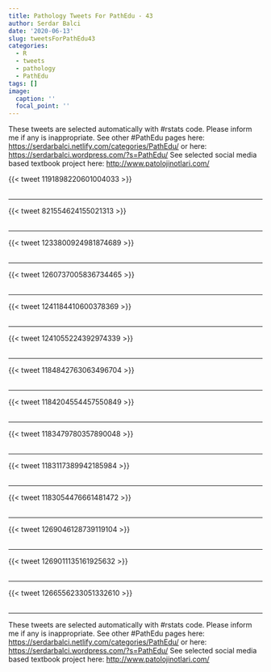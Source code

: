 ```yaml
---
title: Pathology Tweets For PathEdu - 43
author: Serdar Balci
date: '2020-06-13'
slug: tweetsForPathEdu43
categories:
  - R
  - tweets
  - pathology
  - PathEdu
tags: []
image:
  caption: ''
  focal_point: ''
---
```



These tweets are selected automatically with #rstats code. Please inform me if any is inappropriate.
See other #PathEdu pages here: https://serdarbalci.netlify.com/categories/PathEdu/  or here: https://serdarbalci.wordpress.com/?s=PathEdu/ 
See selected social media based textbook project here: http://www.patolojinotlari.com/

{{< tweet 1191898220601004033 >}}
<br>
<br>
<hr>
{{< tweet 821554624155021313 >}}
<br>
<br>
<hr>
{{< tweet 1233800924981874689 >}}
<br>
<br>
<hr>
{{< tweet 1260737005836734465 >}}
<br>
<br>
<hr>
{{< tweet 1241184410600378369 >}}
<br>
<br>
<hr>
{{< tweet 1241055224392974339 >}}
<br>
<br>
<hr>
{{< tweet 1184842763063496704 >}}
<br>
<br>
<hr>
{{< tweet 1184204554457550849 >}}
<br>
<br>
<hr>
{{< tweet 1183479780357890048 >}}
<br>
<br>
<hr>
{{< tweet 1183117389942185984 >}}
<br>
<br>
<hr>
{{< tweet 1183054476661481472 >}}
<br>
<br>
<hr>
{{< tweet 1269046128739119104 >}}
<br>
<br>
<hr>
{{< tweet 1269011135161925632 >}}
<br>
<br>
<hr>
{{< tweet 1266556233051332610 >}}
<br>
<br>
<hr>


These tweets are selected automatically with #rstats code. Please inform me if any is inappropriate.
See other #PathEdu pages here: https://serdarbalci.netlify.com/categories/PathEdu/  or here: https://serdarbalci.wordpress.com/?s=PathEdu/ 
See selected social media based textbook project here: http://www.patolojinotlari.com/
